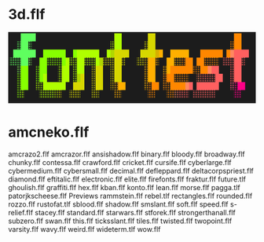 # 3d.flf
![3d](Previews/3d.png)


# amcneko.flf
amcrazo2.flf
amcrazor.flf
ansishadow.flf
binary.flf
bloody.flf
broadway.flf
chunky.flf
contessa.flf
crawford.flf
cricket.flf
cursife.flf
cyberlarge.flf
cybermedium.flf
cybersmall.flf
decimal.flf
defleppard.flf
deltacorpspriest.flf
diamond.flf
eftitalic.flf
electronic.flf
elite.flf
firefonts.flf
fraktur.flf
future.tlf
ghoulish.flf
graffiti.flf
hex.flf
kban.flf
konto.flf
lean.flf
morse.flf
pagga.tlf
patorjkscheese.flf
Previews
rammstein.flf
rebel.tlf
rectangles.flf
rounded.flf
rozzo.flf
rustofat.tlf
sblood.flf
shadow.flf
smslant.flf
soft.flf
speed.flf
s-relief.flf
stacey.flf
standard.flf
starwars.flf
stforek.flf
strongerthanall.flf
subzero.flf
swan.flf
this.flf
ticksslant.flf
tiles.flf
twisted.flf
twopoint.flf
varsity.flf
wavy.flf
weird.flf
wideterm.tlf
wow.flf
